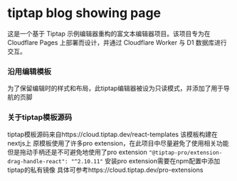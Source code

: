 # tiptap blog showing page

这是一个基于 Tiptap 示例编辑器重构的富文本编辑器项目。该项目专为在 Cloudflare Pages 上部署而设计，并通过 Cloudflare Worker 与 D1 数据库进行交互。

### 沿用编辑模板
为了保留编辑时的样式和布局，此tiptap编辑器被设为只读模式，并添加了用于导航的页脚

### 关于tiptap模板源码
tiptap模板源码来自https://cloud.tiptap.dev/react-templates
该模板构建在nextjs上
原模板使用了许多pro extension，在此项目中尽量避免了使用相关功能
但是拖动手柄还是不可避免地使用了pro extension
`"@tiptap-pro/extension-drag-handle-react": "^2.10.11"`
安装pro extension需要在npm配置中添加tiptap的私有镜像
具体可参考https://cloud.tiptap.dev/pro-extensions

